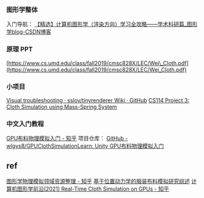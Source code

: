 
### 图形学整体
入门导航：
[【精选】计算机图形学（渲染方向）学习全攻略——学术科研篇\_图形学blog-CSDN博客](https://blog.csdn.net/tiao_god/article/details/111146313)
### 原理 PPT

[https://www.cs.umd.edu/class/fall2019/cmsc828X/LEC/Wei\_Cloth.pdf](https://www.cs.umd.edu/class/fall2019/cmsc828X/LEC/Wei_Cloth.pdf)
### 小项目
[Visual troubleshooting · ssloy/tinyrenderer Wiki · GitHub](https://github.com/ssloy/tinyrenderer/wiki/Visual-troubleshooting)
[CS114 Project 3: Cloth Simulation using Mass-Spring System](https://ics.uci.edu/~shz/courses/cs114/docs/proj3/index.html)
### 中文入门教程
[GPU布料物理模拟入门 - 知乎](https://zhuanlan.zhihu.com/p/365025737)
项目仓库：
[GitHub - wlgys8/GPUClothSimulationLearn: Unity GPU布料物理模拟入门](https://github.com/wlgys8/GPUClothSimulationLearn/tree/master)

## ref
[图形学物理模拟领域资源整理 - 知乎](https://zhuanlan.zhihu.com/p/444931303?utm_id=0)
[基于位置动力学的服装布料模拟研究综述](https://www.hanspub.org/journal/PaperInformation?paperID=74638)
[计算机图形学前沿(2021) Real-Time Cloth Simulation on GPUs - 知乎](https://zhuanlan.zhihu.com/p/473396818)